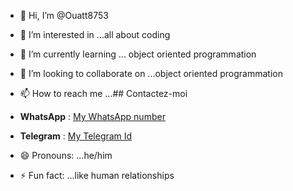 - 👋 Hi, I’m @Ouatt8753
- 👀 I’m interested in ...all about coding
- 🌱 I’m currently learning ... object oriented programmation
- 💞️ I’m looking to collaborate on ...object oriented programmation
- 📫 How to reach me ...## Contactez-moi

- **WhatsApp** : [My WhatsApp number](https://wa.me/0777340911)
- **Telegram** : [My Telegram Id](https://t.me/https://t.me/c8753)

- 😄 Pronouns: ...he/him
- ⚡ Fun fact: ...like human relationships

<!---
Ouatt8753/Ouatt8753 is a ✨ special ✨ repository because its `README.md` (this file) appears on your GitHub profile.
You can click the Preview link to take a look at your changes.
--->
